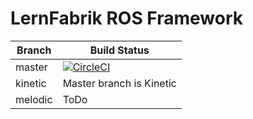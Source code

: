 # LernFabrik ROS Framework 

|Branch        | Build Status      |
|--------------|-------------------|
|master        |[![CircleCI](https://circleci.com/bb/iwt_lernfabrik/lernfabrik_ros_framework.svg?style=svg)](https://circleci.com/bb/iwt_lernfabrik/lernfabrik_ros_framework)|
|kinetic       | Master branch is Kinetic|
|melodic       | ToDo              |
